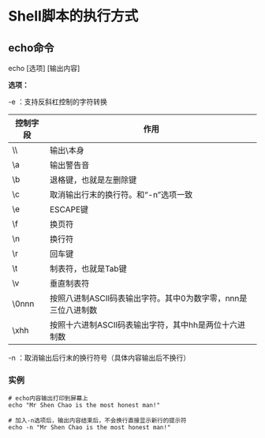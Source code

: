 # Shell脚本的执行方式

## echo命令

echo [选项] [输出内容]

**选项：**

-e ：支持反斜杠控制的字符转换

| 控制字段 | 作用 | 
| ----- | ----- |
|\\\ | 输出\本身 |
|\\a | 输出警告音 |
|\\b | 退格键，也就是左删除键 |
|\\c | 取消输出行末的换行符。和“-n”选项一致 |
|\\e | ESCAPE键 |
|\\f | 换页符 |
|\\n | 换行符 |
|\\r | 回车键 |
|\\t | 制表符，也就是Tab键 |
|\\v | 垂直制表符 |
|\\0nnn | 按照八进制ASCII码表输出字符。其中0为数字零，nnn是三位八进制数 |
|\\xhh | 按照十六进制ASCII码表输出字符，其中hh是两位十六进制数 |

-n ：取消输出后行末的换行符号（具体内容输出后不换行）

### 实例

```shell
# echo内容输出打印到屏幕上
echo "Mr Shen Chao is the most honest man!"

# 加入-n选项后，输出内容结束后，不会换行直接显示新行的提示符
echo -n "Mr Shen Chao is the most honest man!"
```

